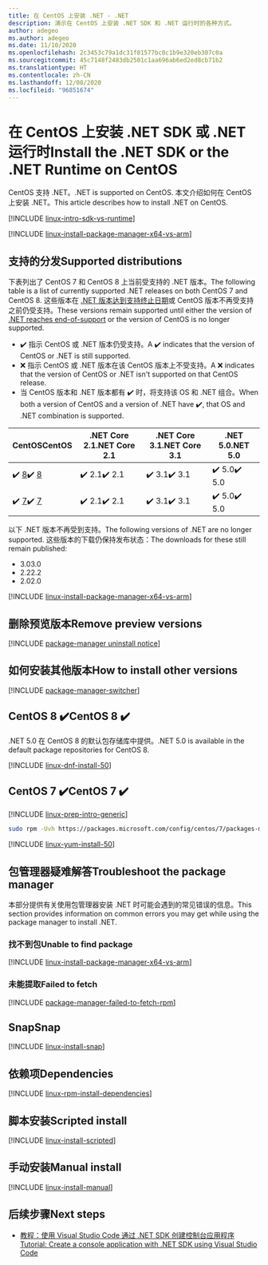 ```yaml
---
title: 在 CentOS 上安装 .NET - .NET
description: 演示在 CentOS 上安装 .NET SDK 和 .NET 运行时的各种方式。
author: adegeo
ms.author: adegeo
ms.date: 11/10/2020
ms.openlocfilehash: 2c3453c79a1dc31f01577bc0c1b9e320eb307c0a
ms.sourcegitcommit: 45c7148f2483db2501c1aa696ab6ed2ed8cb71b2
ms.translationtype: HT
ms.contentlocale: zh-CN
ms.lasthandoff: 12/08/2020
ms.locfileid: "96851674"
---
```

# <a name="install-the-net-sdk-or-the-net-runtime-on-centos"></a><span data-ttu-id="d0bd3-103">在 CentOS 上安装 .NET SDK 或 .NET 运行时</span><span class="sxs-lookup"><span data-stu-id="d0bd3-103">Install the .NET SDK or the .NET Runtime on CentOS</span></span>

<span data-ttu-id="d0bd3-104">CentOS 支持 .NET。</span><span class="sxs-lookup"><span data-stu-id="d0bd3-104">.NET is supported on CentOS.</span></span> <span data-ttu-id="d0bd3-105">本文介绍如何在 CentOS 上安装 .NET。</span><span class="sxs-lookup"><span data-stu-id="d0bd3-105">This article describes how to install .NET on CentOS.</span></span>

[!INCLUDE [linux-intro-sdk-vs-runtime](includes/linux-intro-sdk-vs-runtime.md)]

[!INCLUDE [linux-install-package-manager-x64-vs-arm](includes/linux-install-package-manager-x64-vs-arm.md)]

## <a name="supported-distributions"></a><span data-ttu-id="d0bd3-106">支持的分发</span><span class="sxs-lookup"><span data-stu-id="d0bd3-106">Supported distributions</span></span>

<span data-ttu-id="d0bd3-107">下表列出了 CentOS 7 和 CentOS 8 上当前受支持的 .NET 版本。</span><span class="sxs-lookup"><span data-stu-id="d0bd3-107">The following table is a list of currently supported .NET releases on both CentOS 7 and CentOS 8.</span></span> <span data-ttu-id="d0bd3-108">这些版本在 [.NET 版本达到支持终止日期](https://dotnet.microsoft.com/platform/support/policy/dotnet-core)或 CentOS 版本不再受支持之前仍受支持。</span><span class="sxs-lookup"><span data-stu-id="d0bd3-108">These versions remain supported until either the version of [.NET reaches end-of-support](https://dotnet.microsoft.com/platform/support/policy/dotnet-core) or the version of CentOS is no longer supported.</span></span>

- <span data-ttu-id="d0bd3-109">✔️ 指示 CentOS 或 .NET 版本仍受支持。</span><span class="sxs-lookup"><span data-stu-id="d0bd3-109">A ✔️ indicates that the version of CentOS or .NET is still supported.</span></span>
- <span data-ttu-id="d0bd3-110">❌ 指示 CentOS 或 .NET 版本在该 CentOS 版本上不受支持。</span><span class="sxs-lookup"><span data-stu-id="d0bd3-110">A ❌ indicates that the version of CentOS or .NET isn't supported on that CentOS release.</span></span>
- <span data-ttu-id="d0bd3-111">当 CentOS 版本和 .NET 版本都有 ✔️ 时，将支持该 OS 和 .NET 组合。</span><span class="sxs-lookup"><span data-stu-id="d0bd3-111">When both a version of CentOS and a version of .NET have ✔️, that OS and .NET combination is supported.</span></span>

| <span data-ttu-id="d0bd3-112">CentOS</span><span class="sxs-lookup"><span data-stu-id="d0bd3-112">CentOS</span></span>                   | <span data-ttu-id="d0bd3-113">.NET Core 2.1</span><span class="sxs-lookup"><span data-stu-id="d0bd3-113">.NET Core 2.1</span></span> | <span data-ttu-id="d0bd3-114">.NET Core 3.1</span><span class="sxs-lookup"><span data-stu-id="d0bd3-114">.NET Core 3.1</span></span> | <span data-ttu-id="d0bd3-115">.NET 5.0</span><span class="sxs-lookup"><span data-stu-id="d0bd3-115">.NET 5.0</span></span> |
|--------------------------|---------------|---------------|----------------|
| <span data-ttu-id="d0bd3-116">✔️ [8](#centos-8-)</span><span class="sxs-lookup"><span data-stu-id="d0bd3-116">✔️ [8](#centos-8-)</span></span> | <span data-ttu-id="d0bd3-117">✔️ 2.1</span><span class="sxs-lookup"><span data-stu-id="d0bd3-117">✔️ 2.1</span></span>        | <span data-ttu-id="d0bd3-118">✔️ 3.1</span><span class="sxs-lookup"><span data-stu-id="d0bd3-118">✔️ 3.1</span></span>        | <span data-ttu-id="d0bd3-119">✔️ 5.0</span><span class="sxs-lookup"><span data-stu-id="d0bd3-119">✔️ 5.0</span></span> |
| <span data-ttu-id="d0bd3-120">✔️ [7](#centos-7-)</span><span class="sxs-lookup"><span data-stu-id="d0bd3-120">✔️ [7](#centos-7-)</span></span> | <span data-ttu-id="d0bd3-121">✔️ 2.1</span><span class="sxs-lookup"><span data-stu-id="d0bd3-121">✔️ 2.1</span></span>        | <span data-ttu-id="d0bd3-122">✔️ 3.1</span><span class="sxs-lookup"><span data-stu-id="d0bd3-122">✔️ 3.1</span></span>        | <span data-ttu-id="d0bd3-123">✔️ 5.0</span><span class="sxs-lookup"><span data-stu-id="d0bd3-123">✔️ 5.0</span></span> |

<span data-ttu-id="d0bd3-124">以下 .NET 版本不再受到支持。</span><span class="sxs-lookup"><span data-stu-id="d0bd3-124">The following versions of .NET are no longer supported.</span></span> <span data-ttu-id="d0bd3-125">这些版本的下载仍保持发布状态：</span><span class="sxs-lookup"><span data-stu-id="d0bd3-125">The downloads for these still remain published:</span></span>

- <span data-ttu-id="d0bd3-126">3.0</span><span class="sxs-lookup"><span data-stu-id="d0bd3-126">3.0</span></span>
- <span data-ttu-id="d0bd3-127">2.2</span><span class="sxs-lookup"><span data-stu-id="d0bd3-127">2.2</span></span>
- <span data-ttu-id="d0bd3-128">2.0</span><span class="sxs-lookup"><span data-stu-id="d0bd3-128">2.0</span></span>

[!INCLUDE [linux-install-package-manager-x64-vs-arm](includes/linux-install-package-manager-x64-vs-arm.md)]

## <a name="remove-preview-versions"></a><span data-ttu-id="d0bd3-129">删除预览版本</span><span class="sxs-lookup"><span data-stu-id="d0bd3-129">Remove preview versions</span></span>

[!INCLUDE [package-manager uninstall notice](./includes/linux-uninstall-preview-info.md)]

## <a name="how-to-install-other-versions"></a><span data-ttu-id="d0bd3-130">如何安装其他版本</span><span class="sxs-lookup"><span data-stu-id="d0bd3-130">How to install other versions</span></span>

[!INCLUDE [package-manager-switcher](./includes/package-manager-heading-hack-pkgname.md)]

## <a name="centos-8-"></a><span data-ttu-id="d0bd3-131">CentOS 8 ✔️</span><span class="sxs-lookup"><span data-stu-id="d0bd3-131">CentOS 8 ✔️</span></span>

<span data-ttu-id="d0bd3-132">.NET 5.0 在 CentOS 8 的默认包存储库中提供。</span><span class="sxs-lookup"><span data-stu-id="d0bd3-132">.NET 5.0 is available in the default package repositories for CentOS 8.</span></span>

[!INCLUDE [linux-dnf-install-50](includes/linux-install-50-dnf.md)]

## <a name="centos-7-"></a><span data-ttu-id="d0bd3-133">CentOS 7 ✔️</span><span class="sxs-lookup"><span data-stu-id="d0bd3-133">CentOS 7 ✔️</span></span>

[!INCLUDE [linux-prep-intro-generic](includes/linux-prep-intro-generic.md)]

```bash
sudo rpm -Uvh https://packages.microsoft.com/config/centos/7/packages-microsoft-prod.rpm
```

[!INCLUDE [linux-yum-install-50](includes/linux-install-50-yum.md)]

## <a name="troubleshoot-the-package-manager"></a><span data-ttu-id="d0bd3-134">包管理器疑难解答</span><span class="sxs-lookup"><span data-stu-id="d0bd3-134">Troubleshoot the package manager</span></span>

<span data-ttu-id="d0bd3-135">本部分提供有关使用包管理器安装 .NET 时可能会遇到的常见错误的信息。</span><span class="sxs-lookup"><span data-stu-id="d0bd3-135">This section provides information on common errors you may get while using the package manager to install .NET.</span></span>

### <a name="unable-to-find-package"></a><span data-ttu-id="d0bd3-136">找不到包</span><span class="sxs-lookup"><span data-stu-id="d0bd3-136">Unable to find package</span></span>

[!INCLUDE [linux-install-package-manager-x64-vs-arm](includes/linux-install-package-manager-x64-vs-arm.md)]

### <a name="failed-to-fetch"></a><span data-ttu-id="d0bd3-137">未能提取</span><span class="sxs-lookup"><span data-stu-id="d0bd3-137">Failed to fetch</span></span>

[!INCLUDE [package-manager-failed-to-fetch-rpm](includes/package-manager-failed-to-fetch-rpm.md)]

## <a name="snap"></a><span data-ttu-id="d0bd3-138">Snap</span><span class="sxs-lookup"><span data-stu-id="d0bd3-138">Snap</span></span>

[!INCLUDE [linux-install-snap](includes/linux-install-snap.md)]

## <a name="dependencies"></a><span data-ttu-id="d0bd3-139">依赖项</span><span class="sxs-lookup"><span data-stu-id="d0bd3-139">Dependencies</span></span>

[!INCLUDE [linux-rpm-install-dependencies](includes/linux-rpm-install-dependencies.md)]

## <a name="scripted-install"></a><span data-ttu-id="d0bd3-140">脚本安装</span><span class="sxs-lookup"><span data-stu-id="d0bd3-140">Scripted install</span></span>

[!INCLUDE [linux-install-scripted](includes/linux-install-scripted.md)]

## <a name="manual-install"></a><span data-ttu-id="d0bd3-141">手动安装</span><span class="sxs-lookup"><span data-stu-id="d0bd3-141">Manual install</span></span>

[!INCLUDE [linux-install-manual](includes/linux-install-manual.md)]

## <a name="next-steps"></a><span data-ttu-id="d0bd3-142">后续步骤</span><span class="sxs-lookup"><span data-stu-id="d0bd3-142">Next steps</span></span>

- [<span data-ttu-id="d0bd3-143">教程：使用 Visual Studio Code 通过 .NET SDK 创建控制台应用程序</span><span class="sxs-lookup"><span data-stu-id="d0bd3-143">Tutorial: Create a console application with .NET SDK using Visual Studio Code</span></span>](../tutorials/with-visual-studio-code.md)
